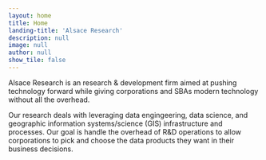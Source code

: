 ```yaml
---
layout: home
title: Home
landing-title: 'Alsace Research'
description: null
image: null
author: null
show_tile: false
---
```


Alsace Research is an research & development firm aimed at pushing technology forward while giving corporations and SBAs modern technology without all the overhead.

Our research deals with leveraging data engingeering, data science, and geographic information systems/science (GIS) infrastructure and processes.  Our goal is handle the overhead of R&D operations to allow corporations to pick and choose the data products they want in their business decisions.